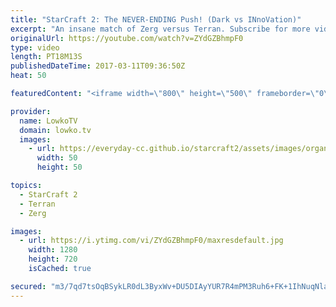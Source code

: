 ```yaml
---
title: "StarCraft 2: The NEVER-ENDING Push! (Dark vs INnoVation)"
excerpt: "An insane match of Zerg versus Terran. Subscribe for more videos: http://lowko.tv/youtube Proxy Barracks vs Proxy Barracks: https://goo.gl/Xy5WW8  INnoVation versus Dark. The game doesn't get much better than this. In this match Dark decides to go for an aggressive upgrade based timing attack, however"
originalUrl: https://youtube.com/watch?v=ZYdGZBhmpF0
type: video
length: PT18M13S
publishedDateTime: 2017-03-11T09:36:50Z
heat: 50

featuredContent: "<iframe width=\"800\" height=\"500\" frameborder=\"0\" src=\"https://www.youtube.com/embed/ZYdGZBhmpF0\" allow=\"accelerometer; autoplay; encrypted-media; gyroscope; picture-in-picture\" allowfullscreen></iframe>"

provider:
  name: LowkoTV
  domain: lowko.tv
  images:
    - url: https://everyday-cc.github.io/starcraft2/assets/images/organizations/lowko.tv-50x50.jpg
      width: 50
      height: 50

topics:
  - StarCraft 2
  - Terran
  - Zerg

images:
  - url: https://i.ytimg.com/vi/ZYdGZBhmpF0/maxresdefault.jpg
    width: 1280
    height: 720
    isCached: true

secured: "m3/7qd7tsOqBSykLR0dL3ByxWv+DU5DIAyYUR7R4mPM3Ruh6+FK+1IhNuqNlaJFrD4ZyhrloZqruJw0qSyzch2oGTKBlQIeW/qwRkQWY2v2f3QydhLvjCCknp5O29dnHs2iSsZsnEtG/gYK0FHqwAKw2YSxmYPVhXipYXKqIosKMt4fQZF7Jzxq6NMoWayUrjqkoVkkOK2FC3/JjQm1ZSA4aUj91C7uLEcus76+eKMYHPK2e/gTieEIjozazFtctdCL1QN8uJnouiN4HBvxDyt7J+T84YSpX8M0msQ7sQ+IT1W9yCi6ly8ksStuz3hXampSp2vWOSApdvMyljFyi0DQL3ozPKWkD0egZ95U9mWiXg+xRnvx3yslWtJCWvrCv95/dZYbdU3tQ/hp8u6z9XoEzTTTDuA3KltqMUbpABC27PtlJdftc8x1ZnnsCY5TA;2aa+twH3+SQRyCTL5nB3VA=="
---
```


